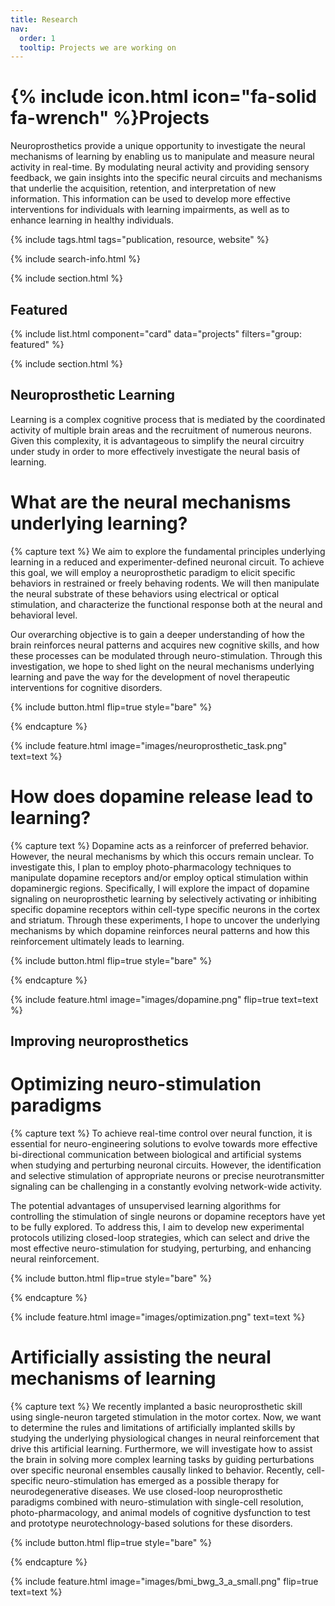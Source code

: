```yaml
---
title: Research
nav:
  order: 1
  tooltip: Projects we are working on
---
```


# {% include icon.html icon="fa-solid fa-wrench" %}Projects

Neuroprosthetics provide a unique opportunity to investigate the neural mechanisms of learning by enabling us to manipulate and measure neural activity in real-time. By modulating neural activity and providing sensory feedback, we gain insights into the specific neural circuits and mechanisms that underlie the acquisition, retention, and interpretation of new information. This information can be used to develop more effective interventions for individuals with learning impairments, as well as to enhance learning in healthy individuals.


{% include tags.html tags="publication, resource, website" %}

{% include search-info.html %}

{% include section.html %}

## Featured

{% include list.html component="card" data="projects" filters="group: featured" %}

{% include section.html %}

## Neuroprosthetic Learning
Learning is a complex cognitive process that is mediated by the coordinated activity of multiple brain areas and the recruitment of numerous neurons. Given this complexity, it is advantageous to simplify the neural circuitry under study in order to more effectively investigate the neural basis of learning. 

# What are the neural mechanisms underlying learning?
{% capture text %}
We aim to explore the fundamental principles underlying learning in a reduced and experimenter-defined neuronal circuit. To achieve this goal, we will employ a neuroprosthetic paradigm to elicit specific behaviors in restrained or freely behaving rodents. We will then manipulate the neural substrate of these behaviors using electrical or optical stimulation, and characterize the functional response both at the neural and behavioral level.

Our overarching objective is to gain a deeper understanding of how the brain reinforces neural patterns and acquires new cognitive skills, and how these processes can be modulated through neuro-stimulation. Through this investigation, we hope to shed light on the neural mechanisms underlying learning and pave the way for the development of novel therapeutic interventions for cognitive disorders.

{%
  include button.html
  flip=true
  style="bare"
%}

{% endcapture %}

{%
  include feature.html
  image="images/neuroprosthetic_task.png"
  text=text
%}

# How does dopamine release lead to learning?
{% capture text %}
Dopamine acts as a reinforcer of preferred behavior. However, the neural mechanisms by which this occurs remain unclear. To investigate this, I plan to employ photo-pharmacology techniques to manipulate dopamine receptors and/or employ optical stimulation within dopaminergic regions. Specifically, I will explore the impact of dopamine signaling on neuroprosthetic learning by selectively activating or inhibiting specific dopamine receptors within cell-type specific neurons in the cortex and striatum. Through these experiments, I hope to uncover the underlying mechanisms by which dopamine reinforces neural patterns and how this reinforcement ultimately leads to learning.

{%
  include button.html
  flip=true
  style="bare"
%}

{% endcapture %}

{%
  include feature.html
  image="images/dopamine.png"
  flip=true
  text=text
%}


## Improving neuroprosthetics

# Optimizing neuro-stimulation paradigms
{% capture text %}
To achieve real-time control over neural function, it is essential for neuro-engineering solutions to evolve towards more effective bi-directional communication between biological and artificial systems when studying and perturbing neuronal circuits. However, the identification and selective stimulation of appropriate neurons or precise neurotransmitter signaling can be challenging in a constantly evolving network-wide activity.

The potential advantages of unsupervised learning algorithms for controlling the stimulation of single neurons or dopamine receptors have yet to be fully explored. To address this, I aim to develop new experimental protocols utilizing closed-loop strategies, which can select and drive the most effective neuro-stimulation for studying, perturbing, and enhancing neural reinforcement.

{%
  include button.html
  flip=true
  style="bare"
%}

{% endcapture %}

{%
  include feature.html
  image="images/optimization.png"
  text=text
%}

# Artificially assisting the neural mechanisms of learning
{% capture text %}
We recently implanted a basic neuroprosthetic skill using single-neuron targeted stimulation in the motor cortex. Now, we want to determine the rules and limitations of artificially implanted skills by studying the underlying physiological changes in neural reinforcement that drive this artificial learning. Furthermore, we will investigate how to assist the brain in solving more complex learning tasks by guiding perturbations over specific neuronal ensembles causally linked to behavior. 
Recently, cell-specific neuro-stimulation has emerged as a possible therapy for neurodegenerative diseases.  We use closed-loop neuroprosthetic paradigms combined with neuro-stimulation with single-cell resolution, photo-pharmacology, and animal models of cognitive dysfunction to test and prototype neurotechnology-based solutions for these disorders.

{%
  include button.html
  flip=true
  style="bare"
%}

{% endcapture %}

{%
  include feature.html
  image="images/bmi_bwg_3_a_small.png"
  flip=true
  text=text
%}




